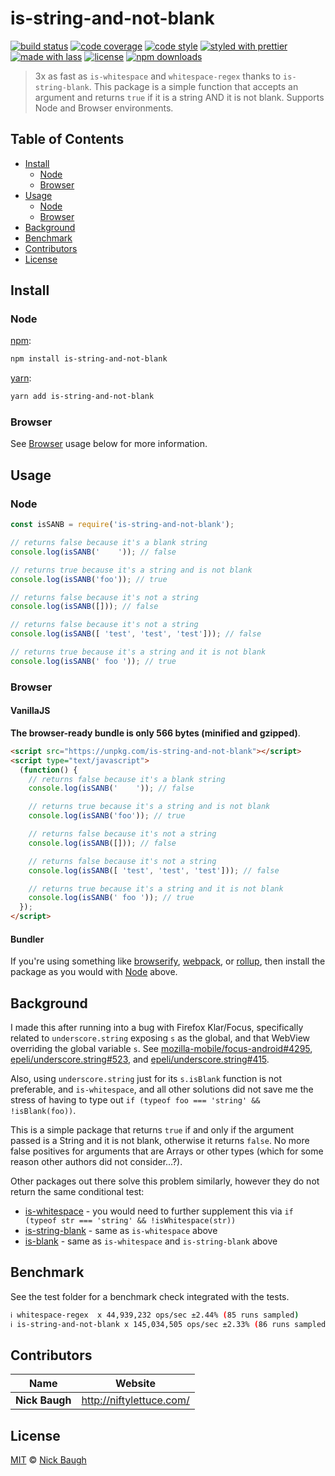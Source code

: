 # is-string-and-not-blank

[![build status](https://img.shields.io/travis/com/niftylettuce/is-string-and-not-blank.svg)](https://travis-ci.com/niftylettuce/is-string-and-not-blank)
[![code coverage](https://img.shields.io/codecov/c/github/niftylettuce/is-string-and-not-blank.svg)](https://codecov.io/gh/niftylettuce/is-string-and-not-blank)
[![code style](https://img.shields.io/badge/code_style-XO-5ed9c7.svg)](https://github.com/sindresorhus/xo)
[![styled with prettier](https://img.shields.io/badge/styled_with-prettier-ff69b4.svg)](https://github.com/prettier/prettier)
[![made with lass](https://img.shields.io/badge/made_with-lass-95CC28.svg)](https://lass.js.org)
[![license](https://img.shields.io/github/license/niftylettuce/is-string-and-not-blank.svg)](LICENSE)
[![npm downloads](https://img.shields.io/npm/dt/is-string-and-not-blank.svg)](https://npm.im/is-string-and-not-blank)

> 3x as fast as `is-whitespace` and `whitespace-regex` thanks to `is-string-blank`.  This package is a simple function that accepts an argument and returns `true` if it is a string AND it is not blank.  Supports Node and Browser environments.


## Table of Contents

* [Install](#install)
  * [Node](#node)
  * [Browser](#browser)
* [Usage](#usage)
  * [Node](#node-1)
  * [Browser](#browser-1)
* [Background](#background)
* [Benchmark](#benchmark)
* [Contributors](#contributors)
* [License](#license)


## Install

### Node

[npm][]:

```sh
npm install is-string-and-not-blank
```

[yarn][]:

```sh
yarn add is-string-and-not-blank
```

### Browser

See [Browser](#browser-1) usage below for more information.


## Usage

### Node

```js
const isSANB = require('is-string-and-not-blank');

// returns false because it's a blank string
console.log(isSANB('    ')); // false

// returns true because it's a string and is not blank
console.log(isSANB('foo')); // true

// returns false because it's not a string
console.log(isSANB([])); // false

// returns false because it's not a string
console.log(isSANB([ 'test', 'test', 'test'])); // false

// returns true because it's a string and it is not blank
console.log(isSANB(' foo ')); // true
```

### Browser

#### VanillaJS

**The browser-ready bundle is only 566 bytes (minified and gzipped)**.

```html
<script src="https://unpkg.com/is-string-and-not-blank"></script>
<script type="text/javascript">
  (function() {
    // returns false because it's a blank string
    console.log(isSANB('    ')); // false

    // returns true because it's a string and is not blank
    console.log(isSANB('foo')); // true

    // returns false because it's not a string
    console.log(isSANB([])); // false

    // returns false because it's not a string
    console.log(isSANB([ 'test', 'test', 'test'])); // false

    // returns true because it's a string and it is not blank
    console.log(isSANB(' foo ')); // true
  });
</script>
```

#### Bundler

If you're using something like [browserify][], [webpack][], or [rollup][], then install the package as you would with [Node](#node) above.


## Background

I made this after running into a bug with Firefox Klar/Focus, specifically related to `underscore.string` exposing `s` as the global, and that WebView overriding the global variable `s`.  See [mozilla-mobile/focus-android#4295](https://github.com/mozilla-mobile/focus-android/issues/4295), [epeli/underscore.string#523](https://github.com/epeli/underscore.string/issues/523), and [epeli/underscore.string#415](https://github.com/epeli/underscore.string/issues/415).

Also, using `underscore.string` just for its `s.isBlank` function is not preferable, and `is-whitespace`, and all other solutions did not save me the stress of having to type out `if (typeof foo === 'string' && !isBlank(foo))`.

This is a simple package that returns `true` if and only if the argument passed is a String and it is not blank, otherwise it returns `false`.  No more false positives for arguments that are Arrays or other types (which for some reason other authors did not consider...?).

Other packages out there solve this problem similarly, however they do not return the same conditional test:

* [is-whitespace](https://github.com/jonschlinkert/is-whitespace) - you would need to further supplement this via `if (typeof str === 'string' && !isWhitespace(str))`
* [is-string-blank](https://github.com/plotly/is-string-blank) - same as `is-whitespace` above
* [is-blank](https://www.npmjs.com/package/is-blank) - same as `is-whitespace` and `is-string-blank` above


## Benchmark

See the test folder for a benchmark check integrated with the tests.

```sh
ℹ whitespace-regex  x 44,939,232 ops/sec ±2.44% (85 runs sampled)
ℹ is-string-and-not-blank x 145,034,505 ops/sec ±2.33% (86 runs sampled)
```


## Contributors

| Name           | Website                    |
| -------------- | -------------------------- |
| **Nick Baugh** | <http://niftylettuce.com/> |


## License

[MIT](LICENSE) © [Nick Baugh](http://niftylettuce.com/)


## 

[npm]: https://www.npmjs.com/

[yarn]: https://yarnpkg.com/

[browserify]: https://github.com/browserify/browserify

[webpack]: https://github.com/webpack/webpack

[rollup]: https://github.com/rollup/rollup

